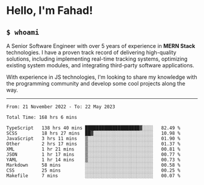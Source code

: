 <h1>Hello, I'm Fahad!</h1>

<h2><code>$ whoami</code></h2>

A Senior Software Engineer with over 5 years of experience in **MERN Stack** technologies. I have a proven track record of delivering high-quality solutions, including implementing real-time tracking systems, optimizing existing system modules, and integrating third-party software applications.

With experience in JS technologies, I'm looking to share my knowledge with the programming community and develop some cool projects along the way.

---

<!--START_SECTION:waka-->

```text
From: 21 November 2022 - To: 22 May 2023

Total Time: 168 hrs 6 mins

TypeScript   138 hrs 40 mins ████████████████████▓░░░░   82.49 %
SCSS         18 hrs 27 mins  ██▓░░░░░░░░░░░░░░░░░░░░░░   10.98 %
JavaScript   3 hrs 11 mins   ▒░░░░░░░░░░░░░░░░░░░░░░░░   01.90 %
Other        2 hrs 17 mins   ▒░░░░░░░░░░░░░░░░░░░░░░░░   01.37 %
XML          1 hr 21 mins    ▒░░░░░░░░░░░░░░░░░░░░░░░░   00.81 %
JSON         1 hr 17 mins    ▒░░░░░░░░░░░░░░░░░░░░░░░░   00.77 %
YAML         1 hr 14 mins    ▒░░░░░░░░░░░░░░░░░░░░░░░░   00.73 %
Markdown     58 mins         ░░░░░░░░░░░░░░░░░░░░░░░░░   00.58 %
CSS          25 mins         ░░░░░░░░░░░░░░░░░░░░░░░░░   00.25 %
Makefile     7 mins          ░░░░░░░░░░░░░░░░░░░░░░░░░   00.07 %
```

<!--END_SECTION:waka-->

<!--
**heyFahad/heyFahad** is a ✨ _special_ ✨ repository because its `README.md` (this file) appears on your GitHub profile.

Here are some ideas to get you started:

- 🔭 I’m currently working on ...
- 🌱 I’m currently learning ...
- 👯 I’m looking to collaborate on ...
- 🤔 I’m looking for help with ...
- 💬 Ask me about ...
- 📫 How to reach me: ...
- 😄 Pronouns: ...
- ⚡ Fun fact: ...
-->
